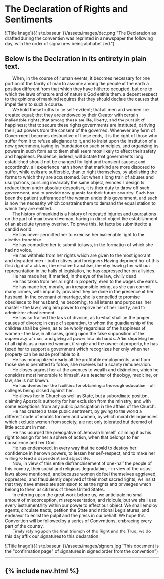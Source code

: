 # The Declaration of Rights and Sentiments

![Title Image]({{ site.baseurl }}/assets/images/dec.png "The Declaration as drafted during the convention was reprinted in a newspaper the following day, with the order of signatures being alphabetized.")

## Below is the Declaration in its entirety in plain text.
&nbsp;&nbsp;&nbsp;&nbsp;&nbsp;&nbsp;When, in the course of human events, it becomes necessary for one portion of the family of man to assume among the people of the earth a position different from that which they have hitherto occupied, but one to which the laws of nature and of nature's God entitle them, a decent respect to the opinions of mankind requires that they should declare the causes that impel them to such a course.<br>
&nbsp;&nbsp;&nbsp;&nbsp;&nbsp;&nbsp;We hold these truths to be self-evident; that all men and women are created equal; that they are endowed by their Creator with certain inalienable rights; that among these are life, liberty, and the pursuit of happiness; that to secure these rights governments are instituted, deriving their just powers from the consent of the governed. Whenever any form of Government becomes destructive of these ends, it is the right of those who suffer from it to refuse allegiance to it, and to insist upon the institution of a new government, laying its foundation on such principles, and organizing its powers in such form as to them shall seem most likely to effect their safety and happiness. Prudence, indeed, will dictate that governments long established should not be changed for light and transient causes; and accordingly, all experience hath shown that mankind are more disposed to suffer, while evils are sufferable, than to right themselves, by abolishing the forms to which they are accustomed. But when a long train of abuses and usurpations, pursuing invariably the same object, evinces a design to reduce them under absolute despotism, it is their duty to throw off such government, and to provide new guards for their future security. Such has been the patient sufferance of the women under this government, and such is now the necessity which constrains them to demand the equal station to which they are entitled.<br>
&nbsp;&nbsp;&nbsp;&nbsp;&nbsp;&nbsp;The history of mankind is a history of repeated injuries and usurpations on the part of man toward woman, having in direct object the establishment of an absolute tyranny over her. To prove this, let facts be submitted to a candid world.<br>
&nbsp;&nbsp;&nbsp;&nbsp;&nbsp;&nbsp;He has never permitted her to exercise her inalienable right to the elective franchise.<br>
&nbsp;&nbsp;&nbsp;&nbsp;&nbsp;&nbsp;He has compelled her to submit to laws, in the formation of which she had no voice.<br>
&nbsp;&nbsp;&nbsp;&nbsp;&nbsp;&nbsp;He has withheld from her rights which are given to the most ignorant and degraded men - both natives and foreigners.Having deprived her of this first right of a citizen, the elective franchise, thereby leaving her without representation in the halls of legislation, he has oppressed her on all sides.<br>
&nbsp;&nbsp;&nbsp;&nbsp;&nbsp;&nbsp;He has made her, if married, in the eye of the law, civilly dead.<br>
&nbsp;&nbsp;&nbsp;&nbsp;&nbsp;&nbsp;He has taken from her all right in property, even to the wages she earns.<br>
&nbsp;&nbsp;&nbsp;&nbsp;&nbsp;&nbsp;He has made her, morally, an irresponsible being, as she can commit many crimes, with impunity, provided they be done in the presence of her husband. In the covenant of marriage, she is compelled to promise obedience to her husband, he becoming, to all intents and purposes, her master - the law giving him power to deprive her of her liberty, and to administer chastisement.<br>
&nbsp;&nbsp;&nbsp;&nbsp;&nbsp;&nbsp;He has so framed the laws of divorce, as to what shall be the proper causes of divorce; in case of separation, to whom the guardianship of the children shall be given, as to be wholly regardless of the happiness of women - the law, in all cases, going upon the false supposition of the supremacy of man, and giving all power into his hands.
After depriving her of all rights as a married woman, if single and the owner of property, he has taxed her to support a government which recognizes her only when her property can be made profitable to it.<br>
&nbsp;&nbsp;&nbsp;&nbsp;&nbsp;&nbsp;He has monopolized nearly all the profitable employments, and from those she is permitted to follow, she receives but a scanty remuneration.<br>
&nbsp;&nbsp;&nbsp;&nbsp;&nbsp;&nbsp;He closes against her all the avenues to wealth and distinction, which he considers most honorable to himself. As a teacher of theology, medicine, or law, she is not known.<br>
&nbsp;&nbsp;&nbsp;&nbsp;&nbsp;&nbsp;He has denied her the facilities for obtaining a thorough education - all colleges being closed against her.<br>
&nbsp;&nbsp;&nbsp;&nbsp;&nbsp;&nbsp;He allows her in Church as well as State, but a subordinate position, claiming Apostolic authority for her exclusion from the ministry, and with some exceptions, from any public participation in the affairs of the Church.<br>
&nbsp;&nbsp;&nbsp;&nbsp;&nbsp;&nbsp;He has created a false public sentiment, by giving to the world a different code of morals for men and women, by which moral delinquencies which exclude women from society, are not only tolerated but deemed of little account in man.<br>
&nbsp;&nbsp;&nbsp;&nbsp;&nbsp;&nbsp;He has usurped the prerogative of Jehovah himself, claiming it as his right to assign for her a sphere of action, when that belongs to her conscience and her God.<br>
&nbsp;&nbsp;&nbsp;&nbsp;&nbsp;&nbsp;He has endeavored, in every way that he could to destroy her confidence in her own powers, to lessen her self-respect, and to make her willing to lead a dependent and abject life.<br>
&nbsp;&nbsp;&nbsp;&nbsp;&nbsp;&nbsp;Now, in view of this entire disfranchisement of one-half the people of this country, their social and religious degradation, - in view of the unjust laws above mentioned, and because women do feel themselves aggrieved, oppressed, and fraudulently deprived of their most sacred rights, we insist that they have immediate admission to all the rights and privileges which belong to them as citizens of these United States.<br>
&nbsp;&nbsp;&nbsp;&nbsp;&nbsp;&nbsp;In entering upon the great work before us, we anticipate no small amount of misconception, misrepresentation, and ridicule; but we shall use every instrumentality within our power to effect our object. We shall employ agents, circulate tracts, petition the State and national Legislatures, and endeavor to enlist the pulpit and the press in our behalf. We hope this Convention will be followed by a series of Conventions, embracing every part of the country.<br>
&nbsp;&nbsp;&nbsp;&nbsp;&nbsp;&nbsp;Firmly relying upon the final triumph of the Right and the True, we do this day affix our signatures to this declaration.<br>

![Title Image]({{ site.baseurl }}/assets/images/signers.jpg "This document is the "confirmation page" of signatures in signed order from the convention")

---
{% include nav.html %}
---
